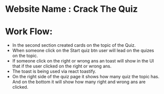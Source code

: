 # Website Name : Crack The Quiz

# Work Flow:

 * In the second section created cards on the topic of the Quiz.
 * When someone click on the Start quiz btn user will lead on the quizes on the topic.
 * If someone click on the right or wrong ans an toast will show in the UI that if the user clicked on the right or wrong ans.
 * The toast is being used via react toastify.
 * On the right side of the quiz page it shows how many quiz the topic has. And on the bottom it will show how many right and wrong ans are clicked.


